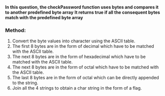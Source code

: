 **In this question, the checkPassword function uses bytes and compares it to another predefined byte array**
**It returns true if all the consequent bytes match with the predefined byte array**

### Method:
1) Convert the byte values into character using the ASCII table.
2) The first 8 bytes are in the form of decimal which have to be matched with the ASCII table.
3) The next 8 bytes are in the form of hexadecimal which have to be matched with the ASCII table.
4) The next 8 bytes are in the form of octal which have to be matched with the ASCII table.
5) The last 8 bytes are in the form of octal which can be directly appended to the string.
6) Join all the 4 strings to obtain a char string in the form of a flag.
